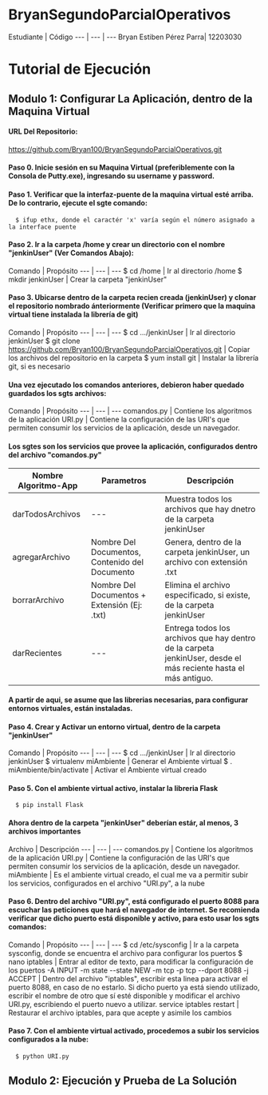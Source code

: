 # BryanSegundoParcialOperativos

Estudiante | Código
--- | --- | ---
Bryan Estiben Pérez Parra| 12203030

# Tutorial de Ejecución

## Modulo 1: Configurar La Aplicación, dentro de la Maquina Virtual

#### URL Del Repositorio:
https://github.com/Bryan100/BryanSegundoParcialOperativos.git

#### Paso 0. Inicie sesión en su Maquina Virtual (preferiblemente con la Consola de Putty.exe), ingresando su username y password.

#### Paso 1. Verificar que la interfaz-puente de la maquina virtual esté arriba. De lo contrario, ejecute el sgte comando:
      $ ifup ethx, donde el caractér 'x' varía según el número asignado a la interface puente 
      
#### Paso 2. Ir a la carpeta /home y crear un directorio con el nombre "jenkinUser" (Ver Comandos Abajo):
 
Comando | Propósito
--- | --- | ---
$ cd /home | Ir al directorio /home
$ mkdir jenkinUser | Crear la carpeta "jenkinUser"


#### Paso 3. Ubicarse dentro de la carpeta recien creada (jenkinUser) y clonar el repositorio nombrado ánteriormente (Verificar primero que la maquina virtual tiene instalada la librería de git)

Comando | Propósito
--- | --- | ---
$ cd .../jenkinUser | Ir al directorio jenkinUser
$ git clone https://github.com/Bryan100/BryanSegundoParcialOperativos.git  | Copiar los archivos del repositorio en la carpeta
$ yum install git | Instalar la librería git, si es necesario

#### Una vez ejecutado los comandos anteriores, debieron haber quedado guardados los sgts archivos:

Comando | Propósito
--- | --- | ---
comandos.py | Contiene los algoritmos de la aplicación
URI.py | Contiene la configuración de las URI's que permiten consumir los servicios de la aplicación, desde un navegador.

#### Los sgtes son los servicios que provee la aplicación, configurados dentro del archivo "comandos.py"

Nombre Algoritmo-App | Parametros | Descripción
--- | --- | ---
darTodosArchivos | --- | Muestra todos los archivos que hay dnetro de la carpeta jenkinUser
agregarArchivo | Nombre Del Documentos, Contenido del Documento | Genera, dentro de la carpeta jenkinUser, un archivo con extensión .txt
borrarArchivo | Nombre Del Documentos + Extensión (Ej: .txt) | Elimina el archivo especificado, si existe, de la carpeta jenkinUser
darRecientes | --- | Entrega todos los archivos que hay dentro de la carpeta jenkinUser, desde el más reciente hasta el más antiguo.
        
#### A partir de aqui, se asume que las librerias necesarias, para configurar entornos virtuales, están instaladas.

#### Paso 4. Crear y Activar un entorno virtual, dentro de la carpeta "jenkinUser"
Comando | Propósito
--- | --- | ---
$ cd .../jenkinUser | Ir al directorio jenkinUser
$ virtualenv miAmbiente | Generar el Ambiente virtual
$ . miAmbiente/bin/activate | Activar el Ambiente virtual creado

#### Paso 5. Con el ambiente virtual activo, instalar la libreria Flask
      $ pip install Flask

#### Ahora dentro de la carpeta "jenkinUser" deberían estár, al menos, 3 archivos importantes

Archivo | Descripción
--- | --- | ---
comandos.py | Contiene los algoritmos de la aplicación
URI.py | Contiene la configuración de las URI's que permiten consumir los servicios de la aplicación, desde un navegador.
miAmbiente | Es el ambiente virtual creado, el cual me va a permitir subir los servicios, configurados en el archivo "URI.py", a la nube

#### Paso 6. Dentro del archivo "URI.py", está configurado el puerto 8088 para escuchar las peticiones que hará el navegador de internet. Se recomienda verificar que dicho puerto está disponible y activo, para esto usar los sgts comandos:
    
Comando | Propósito
--- | --- | ---
$ cd /etc/sysconfig | Ir a la carpeta sysconfig, donde se encuentra el archivo para configurar los puertos
$ nano iptables | Entrar al editor de texto, para modificar la configuración de los puertos
-A INPUT -m state --state NEW -m tcp -p tcp --dport 8088 -j ACCEPT | Dentro del archivo "iptables", escribir esta linea para activar el puerto 8088, en caso de no estarlo. Si dicho puerto ya está siendo utilizado, escribir el nombre de otro que sí esté disponible y modificar el archivo URI.py, escribiendo el puerto nuevo a utilizar.
service iptables restart | Restaurar el archivo iptables, para que acepte y asimile los cambios

#### Paso 7. Con el ambiente virtual activado, procedemos a subir los servicios configurados a la nube:
      $ python URI.py

## Modulo 2: Ejecución y Prueba de La Solución

